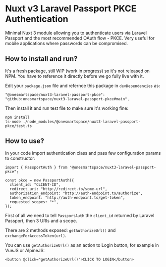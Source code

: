 # Nuxt v3 Laravel Passport PKCE Authentication

Minimal Nuxt 3 module allowing you to authenticate users via Laravel Passport
and the most recommended OAuth flow - PKCE. Very useful for mobile applications
where passwords can be compromised.

## How to install and run?

It's a fresh package, still WIP (work in progress) so it's not released on NPM. You have to reference it directly before we go fully live with it.

Edit your `package.json` file and refernce this package in `devDependencies` as:

```
"@onesmartspace/nuxt3-laravel-passport-pkce": "github:onesmartspace/nuxt3-laravel-passport-pkce#main",
```

Then install it and run test file to make sure it's working fine:

```
npm install
ts-node ./node_modules/@onesmartspace/nuxt3-laravel-passport-pkce/test.ts
```

## How to use?

In your code import authentication class and pass few configuration params to constructor:

```
import { PassportAuth } from "@onesmartspace/nuxt3-laravel-passport-pkce";

const pkce = new PassportAuth({
  client_id: "CLIENT-ID",
  redirect_uri: "http://redirect.to/some-url",
  authorization_endpoint: "http://auth-endpoint.to/authorize",
  token_endpoint: "http://auth-endpoint.to/get-token",
  requested_scopes: "*",
});
```

First of all we need to tell `PassportAuth` the `client_id` returned
by Laravel Passport, then 3 URIs and a scope.

There are 2 methods exposed: `getAuthorizeUrl()` and `exchangeForAccessToken(url)`.

You can use `getAuthorizeUrl()` as an action to Login button, for example in VueJS or AlpineJS:

```
<button @click="getAuthorizeUrl()">CLICK TO LOGIN</button>
```
